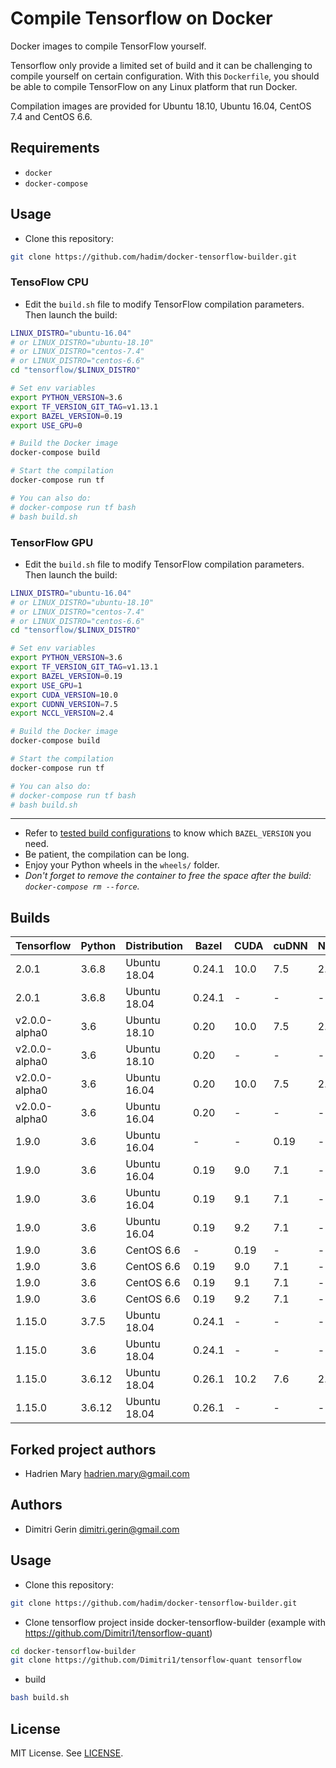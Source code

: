 # Compile Tensorflow on Docker

Docker images to compile TensorFlow yourself.

Tensorflow only provide a limited set of build and it can be challenging to compile yourself on certain configuration. With this `Dockerfile`, you should be able to compile TensorFlow on any Linux platform that run Docker.

Compilation images are provided for Ubuntu 18.10, Ubuntu 16.04, CentOS 7.4 and CentOS 6.6.

## Requirements

- `docker`
- `docker-compose`

## Usage

- Clone this repository:

```bash
git clone https://github.com/hadim/docker-tensorflow-builder.git
```

### TensoFlow CPU

- Edit the `build.sh` file to modify TensorFlow compilation parameters. Then launch the build:

```bash
LINUX_DISTRO="ubuntu-16.04"
# or LINUX_DISTRO="ubuntu-18.10"
# or LINUX_DISTRO="centos-7.4"
# or LINUX_DISTRO="centos-6.6"
cd "tensorflow/$LINUX_DISTRO"

# Set env variables
export PYTHON_VERSION=3.6
export TF_VERSION_GIT_TAG=v1.13.1
export BAZEL_VERSION=0.19
export USE_GPU=0

# Build the Docker image
docker-compose build

# Start the compilation
docker-compose run tf

# You can also do:
# docker-compose run tf bash
# bash build.sh
```

### TensorFlow GPU

- Edit the `build.sh` file to modify TensorFlow compilation parameters. Then launch the build:

```bash
LINUX_DISTRO="ubuntu-16.04"
# or LINUX_DISTRO="ubuntu-18.10"
# or LINUX_DISTRO="centos-7.4"
# or LINUX_DISTRO="centos-6.6"
cd "tensorflow/$LINUX_DISTRO"

# Set env variables
export PYTHON_VERSION=3.6
export TF_VERSION_GIT_TAG=v1.13.1
export BAZEL_VERSION=0.19
export USE_GPU=1
export CUDA_VERSION=10.0
export CUDNN_VERSION=7.5
export NCCL_VERSION=2.4

# Build the Docker image
docker-compose build

# Start the compilation
docker-compose run tf

# You can also do:
# docker-compose run tf bash
# bash build.sh
```

---

- Refer to [tested build configurations](https://www.tensorflow.org/install/source#tested_build_configurations) to know which `BAZEL_VERSION` you need.
- Be patient, the compilation can be long.
- Enjoy your Python wheels in the `wheels/` folder.
- *Don't forget to remove the container to free the space after the build: `docker-compose rm --force`.*

## Builds

| Tensorflow | Python | Distribution | Bazel | CUDA | cuDNN | NCCL | Comment |
| --- | --- | --- | --- | --- | --- | --- | --- |
| 2.0.1 | 3.6.8 | Ubuntu 18.04 | 0.24.1 | 10.0 | 7.5 | 2.4 | OK |
| 2.0.1 | 3.6.8 | Ubuntu 18.04 | 0.24.1 | - | - | - | OK |
| v2.0.0-alpha0 | 3.6 | Ubuntu 18.10 | 0.20 | 10.0 | 7.5 | 2.4 | seg fault error  |
| v2.0.0-alpha0 | 3.6 | Ubuntu 18.10 | 0.20 | - | - | - | OK |
| v2.0.0-alpha0 | 3.6 | Ubuntu 16.04 | 0.20 | 10.0 | 7.5 | 2.4 | TODO |
| v2.0.0-alpha0 | 3.6 | Ubuntu 16.04 | 0.20 | - | - | - | TODO |
| 1.9.0 | 3.6 | Ubuntu 16.04 | - | - | 0.19 | - | OK |
| 1.9.0 | 3.6 | Ubuntu 16.04 | 0.19 | 9.0 | 7.1 | - | OK |
| 1.9.0 | 3.6 | Ubuntu 16.04 | 0.19 | 9.1 | 7.1 | - | OK |
| 1.9.0 | 3.6 | Ubuntu 16.04 | 0.19 | 9.2 | 7.1 | - | OK |
| 1.9.0 | 3.6 | CentOS 6.6 | - | 0.19 | - | - | OK |
| 1.9.0 | 3.6 | CentOS 6.6 | 0.19 | 9.0 | 7.1 | - | OK |
| 1.9.0 | 3.6 | CentOS 6.6 | 0.19 | 9.1 | 7.1 | - | OK |
| 1.9.0 | 3.6 | CentOS 6.6 | 0.19 | 9.2 | 7.1 | - | OK |
| 1.15.0 | 3.7.5 | Ubuntu 18.04 | 0.24.1 | - | - | - | seg fault error |
| 1.15.0 | 3.6 | Ubuntu 18.04 | 0.24.1 | - | - | - | seg fault error |
| 1.15.0 | 3.6.12 | Ubuntu 18.04 | 0.26.1 | 10.2 | 7.6 | 2.1 | OK |
| 1.15.0 | 3.6.12 | Ubuntu 18.04 | 0.26.1 | - | - | - | OK |


## Forked project authors

- Hadrien Mary <hadrien.mary@gmail.com>

## Authors

- Dimitri Gerin <dimitri.gerin@gmail.com>

## Usage

- Clone this repository:

```bash
git clone https://github.com/hadim/docker-tensorflow-builder.git
```

- Clone tensorflow project inside docker-tensorflow-builder (example with https://github.com/Dimitri1/tensorflow-quant)

```bash
cd docker-tensorflow-builder
git clone https://github.com/Dimitri1/tensorflow-quant tensorflow
```
- build

```bash
bash build.sh
```

## License

MIT License. See [LICENSE](LICENSE).
